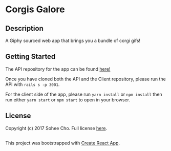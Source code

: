 # Corgis Galore

## Description
A Giphy sourced web app that brings you a bundle of corgi gifs!

## Getting Started

The API repository for the app can be found [here!](https://github.com/soheecho94/corgis-galore-api)

Once you have cloned both the API and the Client repository, please run the API with `rails s -p 3001`.

For the client side of the app, please run `yarn install` or `npm install` then run either `yarn start` or `npm start` to open in your browser.

## License

Copyright (c) 2017 Sohee Cho. Full license [here](https://github.com/soheecho94/corgis-galore-client/blob/master/LICENSE.md).

##

This project was bootstrapped with [Create React App](https://github.com/facebookincubator/create-react-app).

